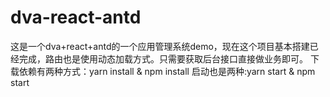 # dva-react-antd
这是一个dva+react+antd的一个应用管理系统demo，现在这个项目基本搭建已经完成，路由也是使用动态加载方式。只需要获取后台接口直接做业务即可。
下载依赖有两种方式：yarn install & npm install
启动也是两种:yarn start & npm start

